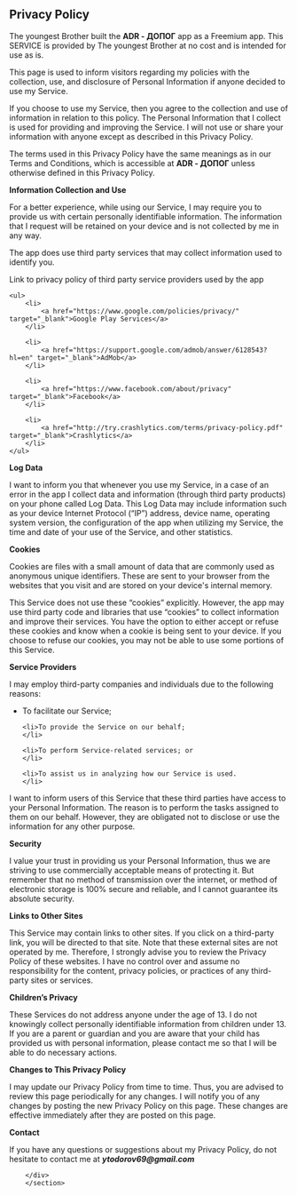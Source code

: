 ## Privacy Policy


<p>
    The youngest Brother built the <b>ADR - ДОПОГ</b> app as a Freemium app. This SERVICE is provided by The youngest Brother at no cost and is intended for use as is.
</p>

<p>
    This page is used to inform visitors regarding my policies with the collection, use, and disclosure of Personal Information if anyone decided to use my Service.
</p>

<p>
    If you choose to use my Service, then you agree to the collection and use of information in relation to this policy. The Personal Information that I collect is used for providing and improving
    the Service. I will not use or share your information with anyone except as described in this Privacy Policy.
</p>

<p>
    The terms used in this Privacy Policy have the same meanings as in our Terms and Conditions, which is accessible at <b>ADR - ДОПОГ</b> unless otherwise defined in this Privacy Policy.
</p>

<p>
     
</p>

<p>
    <strong>Information Collection and Use</strong>
</p>

<p>
     
</p>

<p>
    For a better experience, while using our Service, I may require you to provide us with certain personally identifiable information. The information that I request will be retained on your device
    and is not collected by me in any way.
</p>

<p>
    The app does use third party services that may collect information used to identify you.
</p>

<div>
    <p>
        Link to privacy policy of third party service providers used by the app
    </p>

    <ul>
        <li>
            <a href="https://www.google.com/policies/privacy/" target="_blank">Google Play Services</a>
        </li>

        <li>
            <a href="https://support.google.com/admob/answer/6128543?hl=en" target="_blank">AdMob</a>
        </li>

        <li>
            <a href="https://www.facebook.com/about/privacy" target="_blank">Facebook</a>
        </li>

        <li>
            <a href="http://try.crashlytics.com/terms/privacy-policy.pdf" target="_blank">Crashlytics</a>
        </li>
    </ul>
</div>

<p>
     
</p>

<p>
    <strong>Log Data</strong>
</p>

<p>
     
</p>

<p>
    I want to inform you that whenever you use my Service, in a case of an error in the app I collect data and information (through third party products) on your phone called Log Data. This Log Data
    may include information such as your device Internet Protocol (“IP”) address, device name, operating system version, the configuration of the app when utilizing my Service, the time and date of
    your use of the Service, and other statistics.
</p>

<p>
     
</p>

<p>
    <strong>Cookies</strong>
</p>

<p>
     
</p>

<p>
    Cookies are files with a small amount of data that are commonly used as anonymous unique identifiers. These are sent to your browser from the websites that you visit and are stored on your
    device's internal memory.
</p>

<p>
    This Service does not use these “cookies” explicitly. However, the app may use third party code and libraries that use “cookies” to collect information and improve their services. You have the
    option to either accept or refuse these cookies and know when a cookie is being sent to your device. If you choose to refuse our cookies, you may not be able to use some portions of this Service.
</p>

<p>
     
</p>

<p>
    <strong>Service Providers</strong>
</p>

<p>
     
</p>

<p>
    I may employ third-party companies and individuals due to the following reasons:
</p>

<ul>
    <li>To facilitate our Service;
    </li>

    <li>To provide the Service on our behalf;
    </li>

    <li>To perform Service-related services; or
    </li>

    <li>To assist us in analyzing how our Service is used.
    </li>
</ul>

<p>
    I want to inform users of this Service that these third parties have access to your Personal Information. The reason is to perform the tasks assigned to them on our behalf. However, they are
    obligated not to disclose or use the information for any other purpose.
</p>

<p>
     
</p>

<p>
    <strong>Security</strong>
</p>

<p>
     
</p>

<p>
    I value your trust in providing us your Personal Information, thus we are striving to use commercially acceptable means of protecting it. But remember that no method of transmission over the
    internet, or method of electronic storage is 100% secure and reliable, and I cannot guarantee its absolute security.
</p>

<p>
     
</p>

<p>
    <strong>Links to Other Sites</strong>
</p>

<p>
     
</p>

<p>
    This Service may contain links to other sites. If you click on a third-party link, you will be directed to that site. Note that these external sites are not operated by me. Therefore, I strongly
    advise you to review the Privacy Policy of these websites. I have no control over and assume no responsibility for the content, privacy policies, or practices of any third-party sites or
    services.
</p>

<p>
     
</p>

<p>
    <strong>Children’s Privacy</strong>
</p>

<p>
     
</p>

<p>
    These Services do not address anyone under the age of 13. I do not knowingly collect personally identifiable information from children under 13. If you are a parent or guardian and you are aware
    that your child has provided us with personal information, please contact me so that I will be able to do necessary actions.
</p>

<p>
     
</p>

<p>
    <strong>Changes to This Privacy Policy</strong>
</p>

<p>
     
</p>

<p>
    I may update our Privacy Policy from time to time. Thus, you are advised to review this page periodically for any changes. I will notify you of any changes by posting the new Privacy Policy on
    this page. These changes are effective immediately after they are posted on this page.
</p>

<p>
     
</p>

<p>
    <strong>Contact</strong>
</p>

<p>
     
</p>

<p>
    If you have any questions or suggestions about my Privacy Policy, do not hesitate to contact me at <strong><em>ytodorov69@gmail.com</em></strong>
</p></div></div>
        
        </div>
        </section>
</div>
